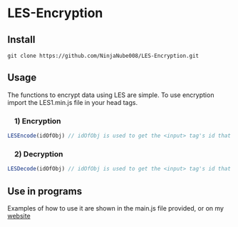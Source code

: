 # LES-Encryption

## Install
```
git clone https://github.com/NinjaNube008/LES-Encryption.git
```

## Usage
The functions to encrypt data using LES are simple.
To use encryption import the LES1.min.js file in your head tags.

 ### &nbsp;&nbsp;&nbsp;&nbsp;1) Encryption
```javascript
LESEncode(idOfObj) // idOfObj is used to get the <input> tag's id that you want to encrypt text from.
```
### &nbsp;&nbsp;&nbsp;&nbsp;2) Decryption
```javascript
LESDecode(idOfObj) // idOfObj is used to get the <input> tag's id that you want to decrypt text from.
```

## Use in programs
Examples of how to use it are shown in the main.js file provided, or on my [website](https://ninjanube008.github.io/projects/LES/)

